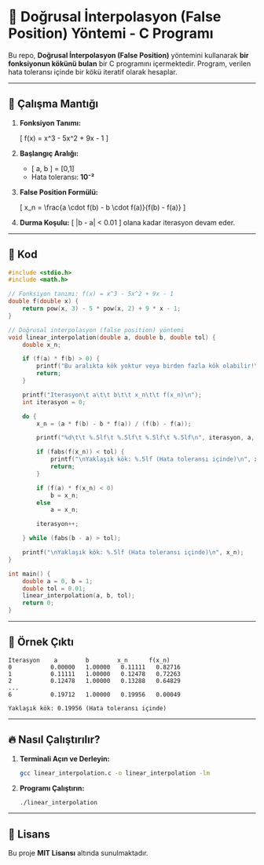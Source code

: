 # 📌 Doğrusal İnterpolasyon (False Position) Yöntemi - C Programı

Bu repo, **Doğrusal İnterpolasyon (False Position)** yöntemini kullanarak **bir fonksiyonun kökünü bulan** bir C programını içermektedir. Program, verilen hata toleransı içinde bir kökü iteratif olarak hesaplar.  

---

## 🚀 Çalışma Mantığı
1. **Fonksiyon Tanımı:**
   
   \[
   f(x) = x^3 - 5x^2 + 9x - 1
   \]
   
2. **Başlangıç Aralığı:**
   - \[ a, b \] = [0,1]
   - Hata toleransı: **10⁻²**
   
3. **False Position Formülü:**
   
   \[
   x_n = \frac{a \cdot f(b) - b \cdot f(a)}{f(b) - f(a)}
   \]

4. **Durma Koşulu:**
   \[ |b - a| < 0.01 \] olana kadar iterasyon devam eder.

---

## 📝 Kod
```c
#include <stdio.h>
#include <math.h>

// Fonksiyon tanımı: f(x) = x^3 - 5x^2 + 9x - 1
double f(double x) {
    return pow(x, 3) - 5 * pow(x, 2) + 9 * x - 1;
}

// Doğrusal interpolasyon (false position) yöntemi
void linear_interpolation(double a, double b, double tol) {
    double x_n;

    if (f(a) * f(b) > 0) {
        printf("Bu aralıkta kök yoktur veya birden fazla kök olabilir!\n");
        return;
    }

    printf("Iterasyon\t a\t\t b\t\t x_n\t\t f(x_n)\n");
    int iterasyon = 0;

    do {
        x_n = (a * f(b) - b * f(a)) / (f(b) - f(a));

        printf("%d\t\t %.5lf\t %.5lf\t %.5lf\t %.5lf\n", iterasyon, a, b, x_n, f(x_n));

        if (fabs(f(x_n)) < tol) {
            printf("\nYaklaşık kök: %.5lf (Hata toleransı içinde)\n", x_n);
            return;
        }

        if (f(a) * f(x_n) < 0)
            b = x_n;
        else
            a = x_n;

        iterasyon++;

    } while (fabs(b - a) > tol);

    printf("\nYaklaşık kök: %.5lf (Hata toleransı içinde)\n", x_n);
}

int main() {
    double a = 0, b = 1;
    double tol = 0.01;
    linear_interpolation(a, b, tol);
    return 0;
}
```

---

## 📌 Örnek Çıktı
```
Iterasyon    a        b        x_n      f(x_n)
0           0.00000   1.00000   0.11111   0.82716
1           0.11111   1.00000   0.12478   0.72263
2           0.12478   1.00000   0.13288   0.64829
...
6           0.19712   1.00000   0.19956   0.00049

Yaklaşık kök: 0.19956 (Hata toleransı içinde)
```

---

## 🔥 Nasıl Çalıştırılır?
1. **Terminali Açın ve Derleyin:**
   ```bash
   gcc linear_interpolation.c -o linear_interpolation -lm
   ```
2. **Programı Çalıştırın:**
   ```bash
   ./linear_interpolation
   ```

---

## 📜 Lisans
Bu proje **MIT Lisansı** altında sunulmaktadır.
